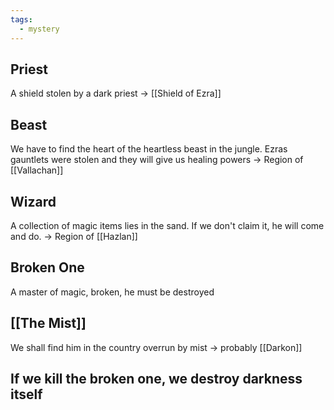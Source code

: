 ```yaml
---
tags:
  - mystery
---
```

## Priest
A shield stolen by a dark priest -> [[Shield of Ezra]]

## Beast
We have to find the heart of the heartless beast in the jungle. Ezras gauntlets were stolen and they will give us healing powers 
-> Region of [[Vallachan]]
## Wizard
A collection of magic items lies in the sand. If we don't claim it, he will come and do.
-> Region of [[Hazlan]]
## Broken One
A master of magic, broken, he must be destroyed

## [[The Mist]]
We shall find him in the country overrun by mist
-> probably [[Darkon]]

## If we kill the broken one, we destroy darkness itself